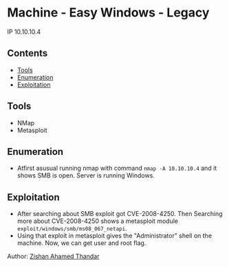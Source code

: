 # Machine - Easy Windows - Legacy 

IP 10.10.10.4 

## Contents

- [Tools](#tools)
- [Enumeration](#enumeration)
- [Exploitation](#exploitation)

## Tools

- NMap
- Metasploit
   
## Enumeration

- Atfirst asusual running nmap with command `nmap -A 10.10.10.4` and it shows SMB is open. Server is running Windows.

## Exploitation

- After searching about SMB exploit got CVE-2008-4250. Then Searching more about CVE-2008-4250 shows a metasploit module `exploit/windows/smb/ms08_067_netapi`.
- Using that exploit in metasploit gives the "Administrator" shell on the machine. Now, we can get user and root flag. 

Author: [Zishan Ahamed Thandar](https://ZishanAdThandar.github.io)
